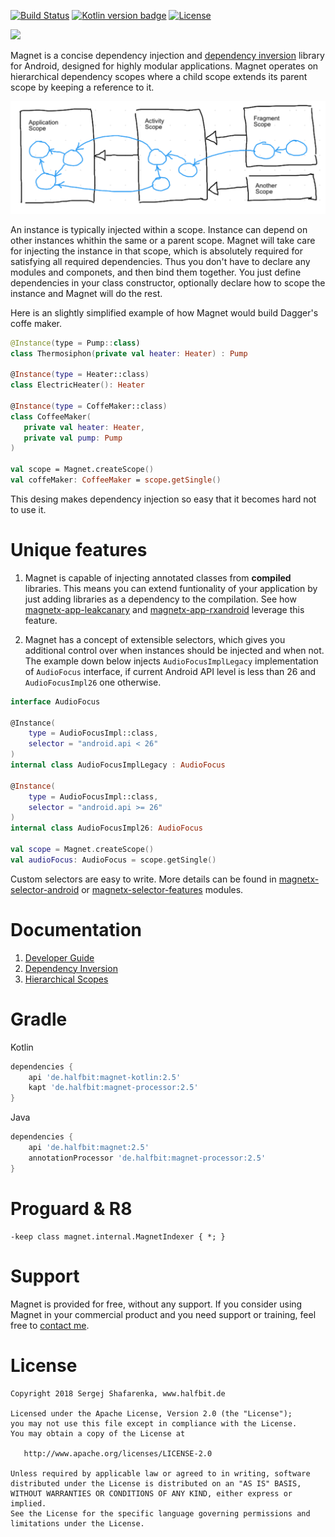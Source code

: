 [![Build Status](https://travis-ci.org/beworker/magnet.svg?branch=master)](https://travis-ci.org/beworker/magnet)
[![Kotlin version badge](https://img.shields.io/badge/kotlin-1.2.71-blue.svg)](http://kotlinlang.org/)
[![License](https://img.shields.io/badge/License-Apache%202.0-blue.svg)](http://www.apache.org/licenses/LICENSE-2.0)

<img src="https://halfbit.de/images/magnet/scopes.png" width="80" />
<hr1> 

Magnet is a concise dependency injection and [dependency inversion][1] library for Android, designed for highly modular applications. Magnet operates on hierarchical dependency scopes where a child scope extends its parent scope by keeping a reference to it.

<img src="documentation/images/scopes.png" width="680" />

An instance is typically injected within a scope. Instance can depend on other instances whithin the same or a parent scope. Magnet will take care for injecting the instance in that scope, which is absolutely required for satisfying all required dependencies. Thus you don't have to declare any modules and componets, and then bind them together. You just define dependencies in your class constructor, optionally declare how to scope the instance and Magnet will do the rest. 

Here is an slightly simplified example of how Magnet would build Dagger's coffe maker.

```kotlin
@Instance(type = Pump::class)
class Thermosiphon(private val heater: Heater) : Pump

@Instance(type = Heater::class)
class ElectricHeater(): Heater

@Instance(type = CoffeMaker::class)
class CoffeeMaker(
   private val heater: Heater,
   private val pump: Pump
)

val scope = Magnet.createScope()
val coffeMaker: CoffeeMaker = scope.getSingle()
```

This desing makes dependency injection so easy that it becomes hard not to use it.

# Unique features

1. Magnet is capable of injecting annotated classes from **compiled** libraries. This means you can extend funtionality of your application by just adding libraries as a dependency to the compilation. See how [magnetx-app-leakcanary](magnet-extensions/magnetx-app-leakcanary) and [magnetx-app-rxandroid](magnet-extensions/magnetx-app-rxandroid) leverage this feature.

2. Magnet has a concept of extensible selectors, which gives you additional control over when instances should be injected and when not. The example down below injects `AudioFocusImplLegacy` implementation of `AudioFocus` interface, if current Android API level is less than 26 and `AudioFocusImpl26` one otherwise.

```kotlin
interface AudioFocus

@Instance(
    type = AudioFocusImpl::class,
    selector = "android.api < 26"
)
internal class AudioFocusImplLegacy : AudioFocus

@Instance(
    type = AudioFocusImpl::class,
    selector = "android.api >= 26"
)
internal class AudioFocusImpl26: AudioFocus

val scope = Magnet.createScope()
val audioFocus: AudioFocus = scope.getSingle()
```

Custom selectors are easy to write. More details can be found in [magnetx-selector-android](magnet-extensions/magnetx-selector-android) or [magnetx-selector-features](magnet-extensions/magnetx-selector-features) modules.

# Documentation

1. [Developer Guide](https://www.halfbit.de/magnet/developer-guide/)
2. [Dependency Inversion][1]
3. [Hierarchical Scopes][2]

# Gradle

Kotlin
```gradle
dependencies {
    api 'de.halfbit:magnet-kotlin:2.5'
    kapt 'de.halfbit:magnet-processor:2.5'
}
```

Java
```gradle
dependencies {
    api 'de.halfbit:magnet:2.5'
    annotationProcessor 'de.halfbit:magnet-processor:2.5'
}
```

# Proguard & R8
```proguard 
-keep class magnet.internal.MagnetIndexer { *; }
```

# Support

Magnet is provided for free, without any support. If you consider using Magnet in your commercial product and you need support or training, feel free to <a href="mailto:info@halfbit.de?subject=Magnet,%20Technical%20support">contact me</a>.

# License
```
Copyright 2018 Sergej Shafarenka, www.halfbit.de

Licensed under the Apache License, Version 2.0 (the "License");
you may not use this file except in compliance with the License.
You may obtain a copy of the License at

   http://www.apache.org/licenses/LICENSE-2.0

Unless required by applicable law or agreed to in writing, software
distributed under the License is distributed on an "AS IS" BASIS,
WITHOUT WARRANTIES OR CONDITIONS OF ANY KIND, either express or implied.
See the License for the specific language governing permissions and
limitations under the License.
```

[1]: https://github.com/beworker/magnet/wiki/Dependency-inversion
[2]: https://github.com/beworker/magnet/wiki/Dependency-auto-scoping
